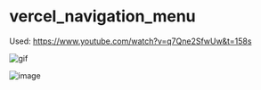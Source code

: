 # vercel_navigation_menu

Used: https://www.youtube.com/watch?v=q7Qne2SfwUw&t=158s

![gif](https://github.com/supunishara/vercel_navigation_menu/assets/13122324/9ef00beb-6081-405b-b29d-1cd08df8891e)

![image](https://github.com/supunishara/vercel_navigation_menu/assets/13122324/a754c3c6-f087-47cb-a486-98962e9ad2c9)
